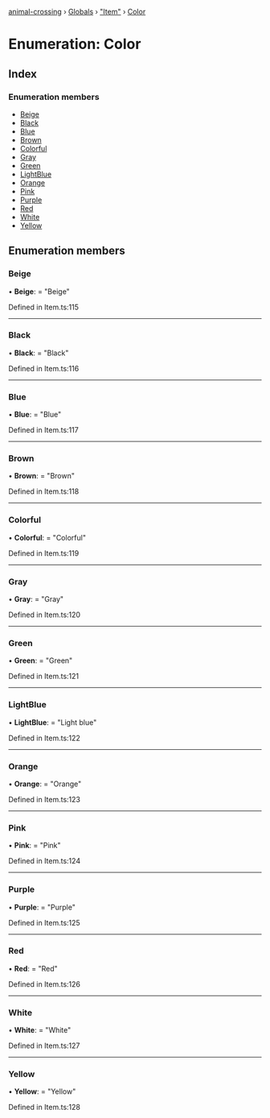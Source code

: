 [animal-crossing](../README.md) › [Globals](../globals.md) › ["Item"](../modules/_item_.md) › [Color](_item_.color.md)

# Enumeration: Color

## Index

### Enumeration members

* [Beige](_item_.color.md#beige)
* [Black](_item_.color.md#black)
* [Blue](_item_.color.md#blue)
* [Brown](_item_.color.md#brown)
* [Colorful](_item_.color.md#colorful)
* [Gray](_item_.color.md#gray)
* [Green](_item_.color.md#green)
* [LightBlue](_item_.color.md#lightblue)
* [Orange](_item_.color.md#orange)
* [Pink](_item_.color.md#pink)
* [Purple](_item_.color.md#purple)
* [Red](_item_.color.md#red)
* [White](_item_.color.md#white)
* [Yellow](_item_.color.md#yellow)

## Enumeration members

###  Beige

• **Beige**: = "Beige"

Defined in Item.ts:115

___

###  Black

• **Black**: = "Black"

Defined in Item.ts:116

___

###  Blue

• **Blue**: = "Blue"

Defined in Item.ts:117

___

###  Brown

• **Brown**: = "Brown"

Defined in Item.ts:118

___

###  Colorful

• **Colorful**: = "Colorful"

Defined in Item.ts:119

___

###  Gray

• **Gray**: = "Gray"

Defined in Item.ts:120

___

###  Green

• **Green**: = "Green"

Defined in Item.ts:121

___

###  LightBlue

• **LightBlue**: = "Light blue"

Defined in Item.ts:122

___

###  Orange

• **Orange**: = "Orange"

Defined in Item.ts:123

___

###  Pink

• **Pink**: = "Pink"

Defined in Item.ts:124

___

###  Purple

• **Purple**: = "Purple"

Defined in Item.ts:125

___

###  Red

• **Red**: = "Red"

Defined in Item.ts:126

___

###  White

• **White**: = "White"

Defined in Item.ts:127

___

###  Yellow

• **Yellow**: = "Yellow"

Defined in Item.ts:128
